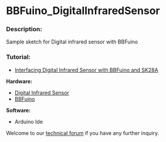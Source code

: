 # BBFuino_DigitalInfraredSensor
<h3>Description:</h3>
Sample sketch for Digital infrared sensor with BBFuino
<h3>Tutorial:</h3>
<ul><li><a href="http://tutorial.cytron.com.my/2012/07/12/controlling-digital-infrared-sensor-with-bbfuino-and-sk28a/" target="_blank">Interfacing Digital Infrared Sensor with BBFuino and SK28A	</a></li></ul>
<b>Hardware:</b>
<ul><li><a href="http://www.cytron.com.my/p-sn-e18-b03n1" target="_blank">Digital Infrared Sensor</a></li>
<li><a href="http://www.cytron.com.my/p-bbfuino" target="_blank">BBFuino</a></li>
</ul>

<b>Software:</b>
<ul><li> Arduino Ide</li></ul>

Welcome to our <a href="http://forum.cytron.com.my" target="_blank">technical forum</a> if you have any further inquiry.
